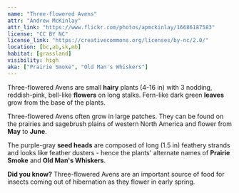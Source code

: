 ```yaml
---
name: "Three-flowered Avens"
attr: "Andrew McKinlay"
attr_link: "https://www.flickr.com/photos/apmckinlay/16686187583"
license: "CC BY NC"
license_link: "https://creativecommons.org/licenses/by-nc/2.0/"
location: [bc,ab,sk,mb]
habitat: [grassland]
visibility: high
aka: ["Prairie Smoke", "Old Man's Whiskers"]
---
```

Three-flowered Avens are small **hairy** plants (4-16 in) with 3 nodding, reddish-pink, bell-like **flowers** on long stalks. Fern-like dark green **leaves** grow from the base of the plants.

Three-flowered Avens often grow in large patches. They can be found on the prairies and sagebrush plains of western North America and flower from **May** to **June**.

The purple-gray **seed heads** are composed of long (1.5 in) feathery strands and looks like feather dusters - hence the plants' alternate names of **Prairie Smoke** and **Old Man's Whiskers**.

**Did you know?** Three-flowered Avens are an important source of food for insects coming out of hibernation as they flower in early spring.

